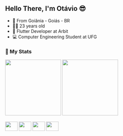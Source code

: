 ## Hello There, I'm Otávio 😎

- 🏡 From Goiânia - Goiás - BR
- 🐱‍🏍 23 years old
- 📱 Flutter Developer at Arbit
- 💻 Computer Engineering Student at UFG 

### 🥇 My Stats

<div>
  <img height="180em" src="https://github-readme-stats.vercel.app/api?username=OtavioPontes&show_icons=true&theme=tokyonight"/>
  <img height="180em" src="https://github-readme-stats.vercel.app/api/top-langs/?username=OtavioPontes&layout=compact&langs_count=5&theme=tokyonight"/>
</div>
<br>
<div style="display: inline-block">
  <img height="30" width="40" src="https://cdn.jsdelivr.net/gh/devicons/devicon/icons/figma/figma-original.svg" />
  <img height="30" width="40" src="https://cdn.jsdelivr.net/gh/devicons/devicon/icons/flutter/flutter-original.svg" />
  <img height="30" width="40" src="https://cdn.jsdelivr.net/gh/devicons/devicon/icons/nodejs/nodejs-original.svg" />
  <img height="30" width="40" src="https://cdn.jsdelivr.net/gh/devicons/devicon/icons/react/react-original.svg" />
 
<div/>


<!--
**OtavioPontes/OtavioPontes** is a ✨ _special_ ✨ repository because its `README.md` (this file) appears on your GitHub profile.


